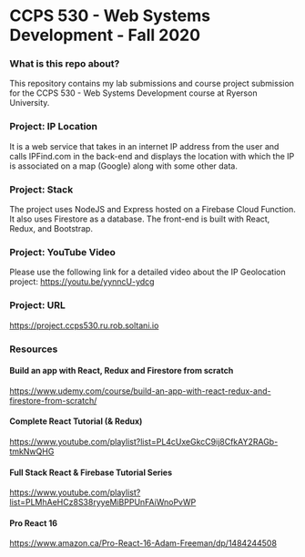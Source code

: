 # CCPS 530 - Web Systems Development - Fall 2020

### What is this repo about?
This repository contains my lab submissions and course project submission for the CCPS 530 - Web Systems Development course at Ryerson University.

### Project: IP Location
It is a web service that takes in an internet IP address from the user and calls IPFind.com in the back-end and displays the location with which the IP is associated  on a map (Google) along with some other data.

### Project: Stack
The project uses NodeJS and Express hosted on a Firebase Cloud Function. It also uses Firestore as a database. The front-end is built with React, Redux, and Bootstrap.

### Project: YouTube Video
Please use the following link for a detailed video about the IP Geolocation project: https://youtu.be/yynncU-ydcg


### Project: URL
https://project.ccps530.ru.rob.soltani.io



### Resources
#### Build an app with React, Redux and Firestore from scratch
https://www.udemy.com/course/build-an-app-with-react-redux-and-firestore-from-scratch/

#### Complete React Tutorial (& Redux)
https://www.youtube.com/playlist?list=PL4cUxeGkcC9ij8CfkAY2RAGb-tmkNwQHG

#### Full Stack React & Firebase Tutorial Series
https://www.youtube.com/playlist?list=PLMhAeHCz8S38ryyeMiBPPUnFAiWnoPvWP

#### Pro React 16
https://www.amazon.ca/Pro-React-16-Adam-Freeman/dp/1484244508
